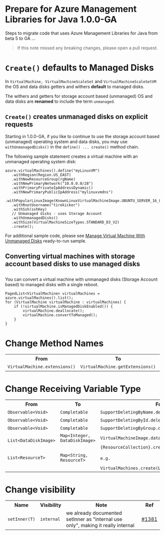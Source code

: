 # Prepare for Azure Management Libraries for Java 1.0.0-GA #

Steps to migrate code that uses Azure Management Libraries for Java from beta 5 to GA …

> If this note missed any breaking changes, please open a pull request.

# `Create()` defaults to Managed Disks #

In `VirtualMachine, VirtualMachineScaleSet` and `VirtualMachineScaleSetVM` the OS and data disks getters and withers **default** to managed disks.

The withers and getters for storage account based (unmanaged) OS and data disks are **renamed** to include the term `unmanaged`.

## `Create()` creates unmanaged disks on explicit requests ##
Starting in 1.0.0-GA, if you like to continue to use the storage account based (unmanaged) operating system and data disks, you may use `withUnmanagedDisks()` in the `define() ... create()` method chain. 

The following sample statement creates a virtual machine with an unmanaged operating system disk:
    
    azure.virtualMachines().define("myLinuxVM")
       .withRegion(Region.US_EAST)
       .withNewResourceGroup(rgName)
       .withNewPrimaryNetwork("10.0.0.0/28")
       .withPrimaryPrivateIpAddressDynamic()
       .withNewPrimaryPublicIpAddress("mylinuxvmdns")
       .withPopularLinuxImage(KnownLinuxVirtualMachineImage.UBUNTU_SERVER_16_04_LTS)
       .withRootUsername("tirekicker")
       .withSsh(sshKey)
       // Unmanaged disks - uses Storage Account
       .withUnmanagedDisks()
       .withSize(VirtualMachineSizeTypes.STANDARD_D3_V2)
       .create();

For additional sample code, please see <a href="https://github.com/azure-samples/compute-java-manage-virtual-machine-with-unmanaged-disks">Manage Virtual Machine With Unmanaged Disks</a> ready-to-run sample. 

## Converting virtual machines with storage account based disks to use managed disks
 ##
You can convert a virtual machine with unmanaged disks (Storage Account based) to managed disks with a single reboot.

    PagedList<VirtualMachine> virtualMachines = azure.virtualMachines().list();
    for (VirtualMachine virtualMachine : virtualMachines) {
        if (!virtualMachine.isManagedDiskEnabled()) {
            virtualMachine.deallocate();
            virtualMachine.convertToManaged();
        }
    }


# Change Method Names #

<table>
  <tr>
    <th>From</th>
    <th>To</th>
    <th>Ref</th>
  </tr>
  <tr>
      <td><code>VirtualMachine.extensions()</code></td>
      <td><code>VirtualMachine.getExtensions()</code></td>
      <td><a href="https://github.com/Azure/azure-sdk-for-java/pull/1466">#1466</a></td>
  </tr>
</table>



# Change Receiving Variable Type #

<table>
  <tr>
    <th>From</th>
    <th>To</th>
    <th>For Method</th>
    <th>Ref</th>
  </tr>
  <tr>
    <td><code>Observable&lt;Void&gt;</code></td>
    <td><code>Completable</code></td>
    <td><code>SupportDeletingByName.deleteByNameAsync()</code></td>
    <td><a href="https://github.com/Azure/azure-sdk-for-java/pull/1388">#1388</a></td>
  </tr>
  <tr>
    <td><code>Observable&lt;Void&gt;</code></td>
    <td><code>Completable</code></td>
    <td><code>SupportDeletingById.deleteByIdAsync()</code></td>
    <td><a href="https://github.com/Azure/azure-sdk-for-java/pull/1388">#1388</a></td>
  </tr>
  <tr>
    <td><code>Observable&lt;Void&gt;</code></td>
    <td><code>Completable</code></td>
    <td><code>SupportDeletingByGroup.deleteByGroupAsync()</code></td>
    <td><a href="https://github.com/Azure/azure-sdk-for-java/pull/1388">#1388</a></td>
  </tr>
    <tr>
    <td><code> List&lt;DataDiskImage&gt;</code></td>
    <td><code>Map&lt;Integer, DataDiskImage&gt;</code></td>
    <td><code>VirtualMachineImage.dataDiskImages()</code></td>
    <td><a href="https://github.com/Azure/azure-sdk-for-java/pull/1409">#1409</a></td>
  </tr>
    <tr>
    <td><code>List&lt;ResourceT&gt;</code></td>
    <td><code>Map&lt;String, ResourceT&gt;</code></td>
    <td><code>{ResourceCollection}.create(List&lt;Creatable&lt;ResourceT&gt;&gt;)</code><br/><br/>
    <code>e.g. 
        VirtualMachines.create(List&lt;Creatable&lt;VirtualMachine&gt;&gt;) </code></td>
    <td><a href="https://github.com/Azure/azure-sdk-for-java/pull/1381">#1381</a></td>
  </tr>
</table>

# Change visibility #

<table>
  <tr>
    <th>Name</th>
    <th>Visibility</th>
    <th>Note</th>
    <th>Ref</th>
  </tr>
  <tr>
    <td><code>setInner(T)</code></td>
    <td><code>internal</code></td>
    <td>we already documented setInner as "internal use only", making it really internal</td>
    <td><a href="https://github.com/Azure/azure-sdk-for-java/pull/1381">#1381</a></td>
  </tr>
</table>